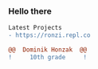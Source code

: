 ### Hello there 


```diff
Latest Projects 
- https://ronzi.repl.co 
```
```diff
@@  Dominik Honzak  @@
!     10th grade     !
```
